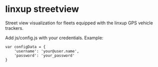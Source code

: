 linxup streetview
=================

Street view visualization for fleets equipped with the linxup GPS vehicle trackers.

Add js/config.js with your credentials. Example:

```
var configData = {
	'username': 'your@user.name',
	'password': 'your_password'
}
```

